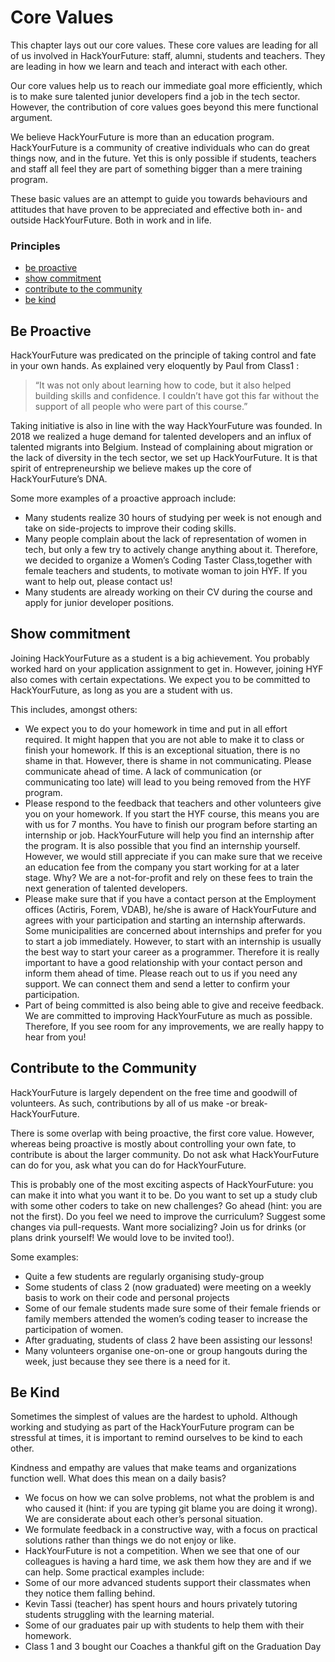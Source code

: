# Core Values

This chapter lays out our core values. These core values are leading for all of us involved in HackYourFuture: staff, alumni, students and teachers. They are leading in how we learn and teach and interact with each other.

Our core values help us to reach our immediate goal more efficiently, which is to make sure talented junior developers find a job in the tech sector. However, the contribution of core values goes beyond this mere functional argument.

We believe HackYourFuture is more than an education program. HackYourFuture is a community of creative individuals who can do great things now, and in the future. Yet this is only possible if students, teachers and staff all feel they are part of something bigger than a mere training program.

These basic values are an attempt to guide you towards behaviours and attitudes that have proven to be appreciated and effective both in- and outside HackYourFuture. Both in work and in life.

### Principles

* [be proactive](#be-proactive)
* [show commitment](#show-commitment)
* [contribute to the community](#contribute-to-the-community)
* [be kind](#be-kind)

## Be Proactive

HackYourFuture was predicated on the principle of taking control and fate in your own hands. As explained very eloquently by Paul from Class1 :

> “It was not only about learning how to code, but it also helped building skills and confidence.  I couldn’t have got this far without the support of all people who were part of this course.”

Taking initiative is also in line with the way HackYourFuture was founded. In 2018 we realized a huge demand for talented developers and an influx of talented migrants into Belgium. Instead of complaining about migration or the lack of diversity in the tech sector, we set up HackYourFuture. It is that spirit of entrepreneurship we believe makes up the core of HackYourFuture’s DNA.

Some more examples of a proactive approach include:

* Many students realize 30 hours of studying per week is not enough and take on side-projects to improve their coding skills.
* Many people complain about the lack of representation of women in tech, but only a few try to actively change anything about it. Therefore, we decided to organize a ​Women’s Coding Taster Class,​ together with female teachers and students, to motivate woman to join HYF. If you want to help out, please
contact us!
* Many students are already working on their CV during the course and apply
for junior developer positions.

## Show commitment

Joining HackYourFuture as a student is a big achievement. You probably worked hard on your application assignment to get in. However, joining HYF also comes with certain expectations. We expect you to be committed to HackYourFuture, as long as you are a student with us.

This includes, amongst others:

* We expect you to do your homework in time and put in all effort required.
It might happen that you are not able to make it to class or finish your homework. If this is an exceptional situation, there is no shame in that. However, there ​is​ shame in not communicating. Please ​communicate ahead of time.​ A lack of communication (or communicating too late) will lead to you being removed from the HYF program.
* Please respond to the feedback that teachers and other volunteers give you on your homework. If you start the HYF course, this means you are with us for 7 months. You have to finish our program before starting an internship or job. HackYourFuture will help you find an internship after the program. It is also possible that you find an internship yourself. However, we would still appreciate if you can make sure that we receive an ​education fee f​rom the company you start working for at a later stage. Why? We are a not-for-profit and rely on these fees to train the next generation of talented developers.
* Please make sure that if you have a contact person at the Employment offices (Actiris, Forem, VDAB), he/she is aware of HackYourFuture and agrees with your participation and starting an internship afterwards. Some municipalities are concerned about internships and prefer for you to start a job immediately. However, to start with an internship is usually the best way to start your career as a programmer. Therefore it is really important to have a good relationship with your contact person and inform them ahead of time. Please reach out to us if you need any support. We can connect them and send a letter to confirm your participation.
* Part of being committed is also being able to give and receive feedback. We are committed to improving HackYourFuture as much as possible.
Therefore, If you see room for any improvements, we are really happy to hear from you!

## Contribute to the Community

HackYourFuture is largely dependent on the free time and goodwill of volunteers. As such, contributions by all of us make -or break- HackYourFuture.

There is some overlap with being proactive, the first core value. However, whereas being proactive is mostly about controlling your own fate, to contribute is about the larger community. ​Do not ask what HackYourFuture can do for you, ask what you can do for HackYourFuture.

This is probably one of the most exciting aspects of HackYourFuture: you can make it into what you want it to be. Do you want to set up a study club with some other coders to take on new challenges? Go ahead (hint: you are not the first). Do you feel we need to improve the curriculum? Suggest some changes via pull-requests. Want more socializing? Join us for drinks (or plans drink yourself! We would love to be invited too!).

Some examples:

* Quite a few students are regularly organising study-group
* Some students of class 2 (now graduated) were meeting on a weekly basis to
work on their code and personal projects
* Some of our female students made sure some of their female friends or family
members attended the women’s coding teaser to increase the participation of
women.
* After graduating, students of class 2 have been assisting our lessons!
* Many volunteers organise one-on-one or group hangouts during the week,
just because they see there is a need for it.

## Be Kind

Sometimes the simplest of values are the hardest to uphold. Although working and studying as part of the HackYourFuture program can be stressful at times, it is important to remind ourselves to be kind to each other.

Kindness and empathy are values that make teams and organizations function well. What does this mean on a daily basis?

* We focus on how we can solve problems, not what the problem is and who caused it (hint: if you are typing ​git blame​ you are doing it wrong). We are considerate about each other’s personal situation.
* We formulate feedback in a constructive way, with a focus on practical solutions rather than things we do not enjoy or like.
* HackYourFuture is ​not ​a competition. When we see that one of our colleagues is having a hard time, we ask them how they are and if we can help.
Some practical examples include:
* Some of our more advanced students support their classmates when they notice them falling behind.
* Kevin Tassi (teacher) has spent hours and hours privately tutoring students struggling with the learning material.
* Some of our graduates pair up with students to help them with their homework.
* Class 1 and 3 bought our Coaches a thankful gift on the Graduation Day


